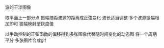 波的干涉图像

取平面上一部分点
振幅随距波源的距离成正弦变化 波长适当调整
多个波源振幅相加即可
振幅映射至灰度值


以手动控制的正弦函数的偏移得到多张图像代替随时间变化的动态图
将一个周期平分 多张图片合成gif
